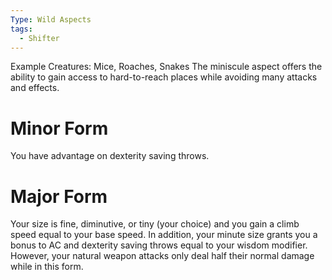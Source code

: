 ```yaml
---
Type: Wild Aspects
tags:
  - Shifter
---
```

Example Creatures: Mice, Roaches, Snakes
The miniscule aspect offers the ability to gain access to hard-to-reach places while avoiding many attacks and effects.

# Minor Form
You have advantage on dexterity saving throws.

# Major Form
Your size is fine, diminutive, or tiny (your choice) and you gain a climb speed equal to your base speed. In addition, your minute size grants you a bonus to AC and dexterity saving
throws equal to your wisdom modifier. However, your natural weapon attacks only deal half their normal damage while in this form.